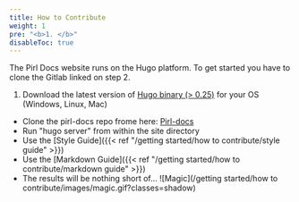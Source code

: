 ```yaml
---
title: How to Contribute
weight: 1
pre: "<b>1. </b>"
disableToc: true
---
```


The Pirl Docs website runs on the Hugo platform. To get started you have to clone the Gitlab linked on step 2.

1. Download the latest version of [Hugo binary (> 0.25)](https://gohugo.io/getting-started/installing/) for your OS (Windows, Linux, Mac)
* Clone the pirl-docs repo frome here: [Pirl-docs](https://git.pirl.io/community/pirl-docs)
* Run "hugo server" from within the site directory
* Use the [Style Guide]({{< ref "/getting started/how to contribute/style guide" >}})
* Use the [Markdown Guide]({{< ref "/getting started/how to contribute/markdown guide" >}})
* The results will be nothing short of... ![Magic](/getting started/how to contribute/images/magic.gif?classes=shadow)
